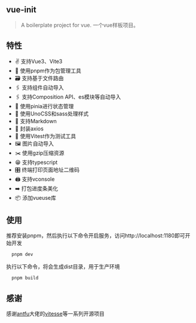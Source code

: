 ## vue-init

> A boilerplate project for vue. 一个vue样板项目。

## 特性

* ✌️ 支持Vue3、Vite3
* 🧰 使用pnpm作为包管理工具
* 🗃️ 支持基于文件路由
* 🖇️ 支持组件自动导入
* 🖇️ 支持Composition API、es模块等自动导入
* 🍍 使用pinia进行状态管理
* 🎨 使用UnoCSS和sass处理样式
* 📄 支持Markdown
* 🚀 封装axios
* 🔧 使用Vitest作为测试工具
* 🖼️ 图片自动导入
* ✂️ 使用gzip压缩资源
* 😁 支持typescript
* 🎛️ 终端打印页面地址二维码
* 🖨️ 支持vconsole
* ➡️ 打包进度条美化
* 📦 添加vueuse库


## 使用

推荐安装pnpm，然后执行以下命令开启服务，访问http://localhost:1180即可开始开发

```bash
  pnpm dev
```

执行以下命令，将会生成dist目录，用于生产环境

```bash
  pnpm build
```

## 感谢

感谢[antfu](https://github.com/antfu)大佬的[vitesse](https://github.com/antfu/vitesse)等一系列开源项目